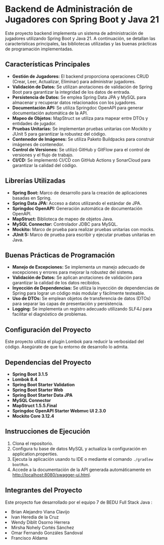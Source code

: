 <h1>Backend de Administración de Jugadores con Spring Boot y Java 21</h1>

<p>Este proyecto backend implementa un sistema de administración de jugadores utilizando Spring Boot y Java 21. A continuación, se detallan las características principales, las bibliotecas utilizadas y las buenas prácticas de programación implementadas.</p>

<h2>Características Principales</h2>
<ul>
    <li><strong>Gestión de Jugadores:</strong> El backend proporciona operaciones CRUD (Crear, Leer, Actualizar, Eliminar) para administrar jugadores.</li>
    <li><strong>Validación de Datos:</strong> Se utilizan anotaciones de validación de Spring Boot para garantizar la integridad de los datos de entrada.</li>
    <li><strong>Persistencia de Datos:</strong> Se emplea Spring Data JPA y MySQL para almacenar y recuperar datos relacionados con los jugadores.</li>
    <li><strong>Documentación API:</strong> Se utiliza Springdoc OpenAPI para generar documentación automática de la API.</li>
    <li><strong>Mapeo de Objetos:</strong> MapStruct se utiliza para mapear entre DTOs y entidades de jugador.</li>
    <li><strong>Pruebas Unitarias:</strong> Se implementan pruebas unitarias con Mockito y JUnit 5 para garantizar la robustez del código.</li>
    <li><strong>Contenedor de Imágenes:</strong> Se utiliza Paketo Buildpacks para construir imágenes de contenedor.</li>
    <li><strong>Control de Versiones:</strong> Se utilizó GitHub y GitFlow para el control de versiones y el flujo de trabajo.</li>
    <li><strong>CI/CD:</strong> Se implementó CI/CD con GitHub Actions y SonarCloud para garantizar la calidad del código.</li>
</ul>

<h2>Librerías Utilizadas</h2>
<ul>
    <li><strong>Spring Boot:</strong> Marco de desarrollo para la creación de aplicaciones basadas en Spring.</li>
    <li><strong>Spring Data JPA:</strong> Acceso a datos utilizando el estándar de JPA.</li>
    <li><strong>Springdoc OpenAPI:</strong> Generación automática de documentación OpenAPI.</li>
    <li><strong>MapStruct:</strong> Biblioteca de mapeo de objetos Java.</li>
    <li><strong>MySQL Connector:</strong> Controlador JDBC para MySQL.</li>
    <li><strong>Mockito:</strong> Marco de prueba para realizar pruebas unitarias con mocks.</li>
    <li><strong>JUnit 5:</strong> Marco de prueba para escribir y ejecutar pruebas unitarias en Java.</li>
</ul>

<h2>Buenas Prácticas de Programación</h2>
<ul>
    <li><strong>Manejo de Excepciones:</strong> Se implementa un manejo adecuado de excepciones y errores para mejorar la robustez del sistema.</li>
    <li><strong>Validación de Datos:</strong> Se aplican anotaciones de validación para garantizar la calidad de los datos recibidos.</li>
    <li><strong>Inyección de Dependencias:</strong> Se utiliza la inyección de dependencias de Spring para lograr un código más modular y fácilmente testeable.</li>
    <li><strong>Uso de DTOs:</strong> Se emplean objetos de transferencia de datos (DTOs) para separar las capas de presentación y persistencia.</li>
    <li><strong>Logging:</strong> Se implementa un registro adecuado utilizando SLF4J para facilitar el diagnóstico de problemas.</li>
</ul>

<h2>Configuración del Proyecto</h2>
<p>Este proyecto utiliza el plugin Lombok para reducir la verbosidad del código. Asegúrate de que tu entorno de desarrollo lo admita.</p>

<h2>Dependencias del Proyecto</h2>
<ul>
    <li><strong>Spring Boot 3.1.5</strong></li>
    <li><strong>Lombok 8.4</strong></li>
    <li><strong>Spring Boot Starter Validation</strong></li>
    <li><strong>Spring Boot Starter Web</strong></li>
    <li><strong>Spring Boot Starter Data JPA</strong></li>
    <li><strong>MySQL Connector</strong></li>
    <li><strong>MapStruct 1.5.5.Final</strong></li>
    <li><strong>Springdoc OpenAPI Starter Webmvc UI 2.3.0</strong></li>
    <li><strong>Mockito Core 3.12.4</strong></li>
</ul>

<h2>Instrucciones de Ejecución</h2>
<ol>
    <li>Clona el repositorio.</li>
    <li>Configura tu base de datos MySQL y actualiza la configuración en application.properties.</li>
    <li>Ejecuta la aplicación usando tu IDE o mediante el comando <code>./gradlew bootRun</code>.</li>
    <li>Accede a la documentación de la API generada automáticamente en <a href="http://localhost:8080/swagger-ui.html">http://localhost:8080/swagger-ui.html</a>.</li>
</ol>

<h2>Integrantes del Proyecto</h2>
<p>Este proyecto fue desarrollado por el equipo 7 de BEDU Full Stack Java :</p>
    <li>Brian Alejandro Viana Clavijo</li>
    <li>Ivan Heredia de la Cruz</li>
    <li>Wendy Diblit Osorno Herrera</li>
    <li>Mirsha Nohely Cortés Sánchez</li>
    <li>Omar Fernando Gonzáles Sandoval</li>
    <li>Francisco Aldama</li>
    

